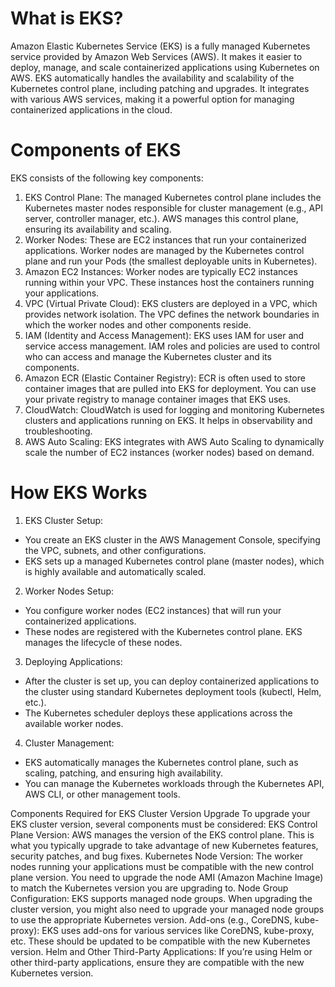 # What is EKS?

Amazon Elastic Kubernetes Service (EKS) is a fully managed Kubernetes service provided by Amazon Web Services (AWS). It makes it easier to deploy, manage, and scale containerized applications using Kubernetes on AWS. EKS automatically handles the availability and scalability of the Kubernetes control plane, including patching and upgrades. It integrates with various AWS services, making it a powerful option for managing containerized applications in the cloud.

# Components of EKS

EKS consists of the following key components:
1. EKS Control Plane:
The managed Kubernetes control plane includes the Kubernetes master nodes responsible for cluster management (e.g., API server, controller manager, etc.). AWS manages this control plane, ensuring its availability and scaling.
2. Worker Nodes:
These are EC2 instances that run your containerized applications. Worker nodes are managed by the Kubernetes control plane and run your Pods (the smallest deployable units in Kubernetes).
3. Amazon EC2 Instances:
Worker nodes are typically EC2 instances running within your VPC. These instances host the containers running your applications.
4. VPC (Virtual Private Cloud):
EKS clusters are deployed in a VPC, which provides network isolation. The VPC defines the network boundaries in which the worker nodes and other components reside.
5. IAM (Identity and Access Management):
EKS uses IAM for user and service access management. IAM roles and policies are used to control who can access and manage the Kubernetes cluster and its components.
6. Amazon ECR (Elastic Container Registry):
ECR is often used to store container images that are pulled into EKS for deployment. You can use your private registry to manage container images that EKS uses.
7. CloudWatch:
CloudWatch is used for logging and monitoring Kubernetes clusters and applications running on EKS. It helps in observability and troubleshooting.
8. AWS Auto Scaling:
EKS integrates with AWS Auto Scaling to dynamically scale the number of EC2 instances (worker nodes) based on demand.

# How EKS Works

1. EKS Cluster Setup:

* You create an EKS cluster in the AWS Management Console, specifying the VPC, subnets, and other configurations.
* EKS sets up a managed Kubernetes control plane (master nodes), which is highly available and automatically scaled.

2. Worker Nodes Setup:
* You configure worker nodes (EC2 instances) that will run your containerized applications.
* These nodes are registered with the Kubernetes control plane. EKS manages the lifecycle of these nodes.

3. Deploying Applications:
* After the cluster is set up, you can deploy containerized applications to the cluster using standard Kubernetes deployment tools (kubectl, Helm, etc.).
* The Kubernetes scheduler deploys these applications across the available worker nodes.

4. Cluster Management:
* EKS automatically manages the Kubernetes control plane, such as scaling, patching, and ensuring high availability.
* You can manage the Kubernetes workloads through the Kubernetes API, AWS CLI, or other management tools.

Components Required for EKS Cluster Version Upgrade
To upgrade your EKS cluster version, several components must be considered:
EKS Control Plane Version:
AWS manages the version of the EKS control plane. This is what you typically upgrade to take advantage of new Kubernetes features, security patches, and bug fixes.
Kubernetes Node Version:
The worker nodes running your applications must be compatible with the new control plane version. You need to upgrade the node AMI (Amazon Machine Image) to match the Kubernetes version you are upgrading to.
Node Group Configuration:
EKS supports managed node groups. When upgrading the cluster version, you might also need to upgrade your managed node groups to use the appropriate Kubernetes version.
Add-ons (e.g., CoreDNS, kube-proxy):
EKS uses add-ons for various services like CoreDNS, kube-proxy, etc. These should be updated to be compatible with the new Kubernetes version.
Helm and Other Third-Party Applications:
If you’re using Helm or other third-party applications, ensure they are compatible with the new Kubernetes version.
